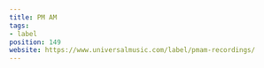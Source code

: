```yaml
---
title: PM AM
tags:
- label
position: 149
website: https://www.universalmusic.com/label/pmam-recordings/
---
```


